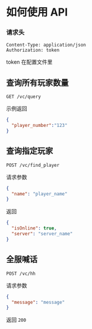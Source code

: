 # 如何使用 API

### 请求头
```text
Content-Type: application/json
Authorization: token
```
token 在配置文件里

## 查询所有玩家数量
````text
GET /vc/query
````
示例返回
```json
{
  "player_number":"123"
}
```

## 查询指定玩家
````text
POST /vc/find_player
````
请求参数
```json
{
  "name": "player_name"
}
```
返回
```json
{
  "isOnline": true,
  "server": "server_name"
}
```

## 全服喊话
````text
POST /vc/hh
````
请求参数
```json
{
  "message": "message"
}
```
返回
```200```